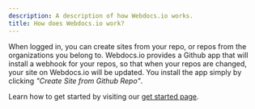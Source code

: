 ```yaml
---
description: A description of how Webdocs.io works.
title: How does Webdocs.io work?
---
```

When logged in, you can create sites from your repo, or repos from the organizations you belong to.
Webdocs.io provides a Github app that will install a webhook for your repos, so that when your repos are changed, your site on Webdocs.io will be updated. You install the app simply by clicking _"Create Site from Github Repo"_.

Learn how to get started by visiting our [get started page](get_started.md).